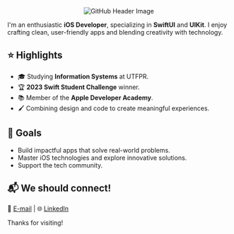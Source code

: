 <div align="center">
  <img src="https://github.com/user-attachments/assets/7193da66-57a2-43a6-aaac-f3b4a9d0888c" alt="GitHub Header Image">
</div>


<p>I'm an enthusiastic <strong>iOS Developer</strong>, specializing in <strong>SwiftUI</strong> and <strong>UIKit</strong>. I enjoy crafting clean, user-friendly apps and blending creativity with technology.</p>

<h2>⭐️ Highlights</h2>
<ul>
  <li>🎓 Studying <strong>Information Systems</strong> at UTFPR.</li>
  <li>🏆 <strong>2023 Swift Student Challenge</strong> winner.</li>
  <li>📚 Member of the <strong>Apple Developer Academy</strong>.</li>
  <li>🖌️ Combining design and code to create meaningful experiences.</li>
</ul>

<h2>🚀 Goals</h2>
<ul>
  <li>Build impactful apps that solve real-world problems.</li>
  <li>Master iOS technologies and explore innovative solutions.</li>
  <li>Support the tech community.</li>
</ul>

<h2>📬 We should connect!</h2>
<p>📩 <a href="mailto:isabastosj@gmail.com">E-mail</a> | 🌐 <a href="https://www.linkedin.com/in/isabelajastrombek/">LinkedIn</a></p>

<p>Thanks for visiting!</p>
